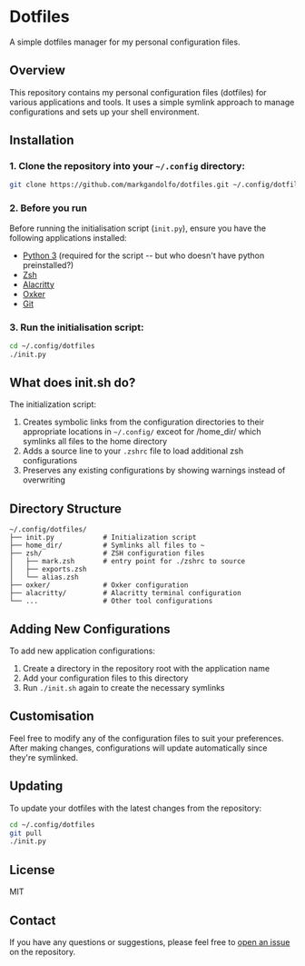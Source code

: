 # Dotfiles

A simple dotfiles manager for my personal configuration files.

## Overview

This repository contains my personal configuration files (dotfiles) for various applications and tools. It uses a simple symlink approach to manage configurations and sets up your shell environment.

## Installation

### 1. Clone the repository into your `~/.config` directory:

```bash
git clone https://github.com/markgandolfo/dotfiles.git ~/.config/dotfiles
```

### 2. Before you run

Before running the initialisation script (`init.py`), ensure you have the following applications installed:
- [Python 3](https://www.python.org/) (required for the script -- but who doesn't have python preinstalled?)
- [Zsh](https://www.zsh.org/)
- [Alacritty](https://github.com/alacritty/alacritty/)
- [Oxker](https://github.com/mrjackwills/oxker)
- [Git](https://git-scm.com/)

### 3. Run the initialisation script:

```bash
cd ~/.config/dotfiles
./init.py
```

## What does init.sh do?

The initialization script:

1. Creates symbolic links from the configuration directories to their appropriate locations in `~/.config/` exceot for /home_dir/ which symlinks all files to the home directory
2. Adds a source line to your `.zshrc` file to load additional zsh configurations
3. Preserves any existing configurations by showing warnings instead of overwriting

## Directory Structure

```
~/.config/dotfiles/
├── init.py            # Initialization script
├── home_dir/          # Symlinks all files to ~
├── zsh/               # ZSH configuration files
│   ├── mark.zsh       # entry point for ./zshrc to source
│   ├── exports.zsh
│   └── alias.zsh
├── oxker/             # Oxker configuration
├── alacritty/         # Alacritty terminal configuration
└── ...                # Other tool configurations
```

## Adding New Configurations

To add new application configurations:

1. Create a directory in the repository root with the application name
2. Add your configuration files to this directory
3. Run `./init.sh` again to create the necessary symlinks

## Customisation

Feel free to modify any of the configuration files to suit your preferences. After making changes, configurations will update automatically since they're symlinked.

## Updating

To update your dotfiles with the latest changes from the repository:

```bash
cd ~/.config/dotfiles
git pull
./init.py
```

## License

MIT

## Contact

If you have any questions or suggestions, please feel free to [open an issue](https://github.com/markgandolfo/dotfiles/issues) on the repository.
